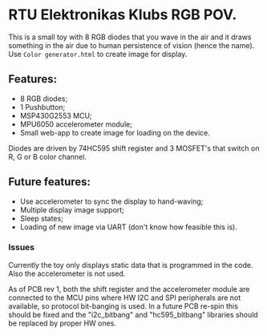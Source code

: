 # RTU Elektronikas Klubs RGB POV.
 
This is a small toy with 8 RGB diodes that you wave in the air and it draws
something in the air due to human persistence of vision (hence the name).
Use `Color generator.html` to create image for display.
 
## Features:
* 8 RGB diodes;
* 1 Pushbutton;
* MSP430G2553 MCU;
* MPU6050 accelerometer module;
* Small web-app to create image for loading on the device.

Diodes are driven by 74HC595 shift register and 3 MOSFET's that switch on R, G
or B color channel.

## Future features:
* Use accelerometer to sync the display to hand-waving;
* Multiple display image support;
* Sleep states;
* Loading of new image via UART (don't know how feasible this is).

### Issues
Currently the toy only displays static data that is programmed in the code.
Also the accelerometer is not used.

As of PCB rev 1, both the shift register and the accelerometer module are
connected to the MCU pins where HW I2C and SPI peripherals are not available, so
protocol bit-banging is used.
In a future PCB re-spin this should be fixed and the "i2c_bitbang" and
"hc595_bitbang" libraries should be replaced by proper HW ones.
